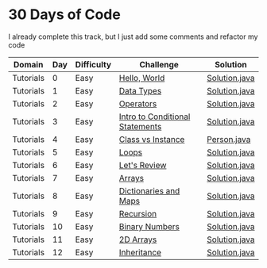 # 30 Days of Code

I already complete this track, but I just add some comments and refactor my code


| Domain    | Day | Difficulty |Challenge | Solution |
| --------- | --- | ---------- | -------- | -------- |
| Tutorials | 0   | Easy       | [Hello, World](https://www.hackerrank.com/challenges/30-hello-world)  | [Solution.java](src/day0x/day00/helloworld/Solution.java?ts=4) |
| Tutorials | 1   | Easy       | [Data Types](https://www.hackerrank.com/challenges/30-data-types)  | [Solution.java](src/day0x/day01/datatypes/Solution.java?ts=4) |
| Tutorials | 2   | Easy       | [Operators](https://www.hackerrank.com/challenges/30-operators)  | [Solution.java](src/day0x/day02/operators/Solution.java?ts=4) |
| Tutorials | 3   | Easy       | [Intro to Conditional Statements](https://www.hackerrank.com/challenges/30-conditional-statements)  | [Solution.java](src/day0x/day03/condition/Solution.java?ts=4) |
| Tutorials | 4   | Easy       | [Class vs Instance](https://www.hackerrank.com/challenges/30-class-vs-instance)  | [Person.java](src/day0x/day04/classvsinstance/Person.java?ts=4) |
| Tutorials | 5   | Easy       | [Loops](https://www.hackerrank.com/challenges/30-loops)  | [Solution.java](src/day0x/day05/loops/Solution.java?ts=4) |
| Tutorials | 6   | Easy       | [Let's Review](https://www.hackerrank.com/challenges/30-review-loop)  | [Solution.java](src/day0x/day06/letsreview/Solution.java?ts=4) |
| Tutorials | 7   | Easy       | [Arrays](https://www.hackerrank.com/challenges/30-arrays)  | [Solution.java](src/day0x/day07/arrays/Solution.java?ts=4) |
| Tutorials | 8   | Easy       | [Dictionaries and Maps](https://www.hackerrank.com/challenges/30-dictionaries-and-maps)  | [Solution.java](src/day0x/day08/dictsandmaps/Solution.java?ts=4) |
| Tutorials | 9   | Easy       | [Recursion](https://www.hackerrank.com/challenges/30-recursion)  | [Solution.java](src/day0x/day09/recursion/Solution.java?ts=4) |
| Tutorials | 10  | Easy       | [Binary Numbers](https://www.hackerrank.com/challenges/30-binary-numbers)  | [Solution.java](src/day1x/day10/recursion/Solution.java?ts=4) |
| Tutorials | 11  | Easy       | [2D Arrays](https://www.hackerrank.com/challenges/30-2d-arrays)  | [Solution.java](src/day1x/day11/arrays2d/Solution.java?ts=4) |
| Tutorials | 12  | Easy       | [Inheritance](https://www.hackerrank.com/challenges/30-inheritance)  | [Solution.java](src/day1x/day12/inheritance/Solution.java?ts=4) |
